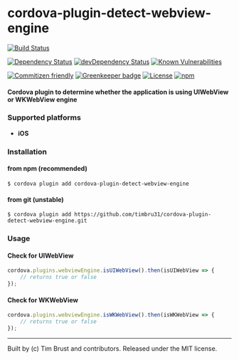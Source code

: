 # cordova-plugin-detect-webview-engine
[![Build Status](https://travis-ci.org/timbru31/cordova-plugin-detect-webview-engine.svg?branch=master)](https://travis-ci.org/timbru31/cordova-plugin-detect-webview-engine)

[![Dependency Status](https://david-dm.org/timbru31/cordova-plugin-detect-webview-engine.svg)](https://david-dm.org/timbru31/cordova-plugin-detect-webview-engine)
[![devDependency Status](https://david-dm.org/timbru31/cordova-plugin-detect-webview-engine/dev-status.svg)](https://david-dm.org/timbru31/cordova-plugin-detect-webview-engine#info=devDependencies)
[![Known Vulnerabilities](https://snyk.io/test/github/timbru31/cordova-plugin-detect-webview-engine/badge.svg)](https://snyk.io/test/github/timbru31/cordova-plugin-detect-webview-engine)

[![Commitizen friendly](https://img.shields.io/badge/commitizen-friendly-brightgreen.svg)](http://commitizen.github.io/cz-cli/)
[![Greenkeeper badge](https://badges.greenkeeper.io/timbru31/cordova-plugin-detect-webview-engine.svg)](https://greenkeeper.io/)
[![License](https://img.shields.io/badge/License-MIT-blue.svg)](LICENSE)
[![npm](https://img.shields.io/npm/v/cordova-plugin-detect-webview-engine.svg)](https://www.npmjs.com/package/cordova-plugin-detect-webview-engine)

#### Cordova plugin to determine whether the application is using UIWebView or WKWebView engine

### Supported platforms

* **iOS**

### Installation

#### from npm (recommended)
`$ cordova plugin add cordova-plugin-detect-webview-engine`

#### from git (unstable)
`$ cordova plugin add https://github.com/timbru31/cordova-plugin-detect-webview-engine.git`

### Usage

#### Check for UIWebView

```js
cordova.plugins.webviewEngine.isUIWebView().then(isUIWebView => {
    // returns true or false
});
```

#### Check for WKWebView

```js
cordova.plugins.webviewEngine.isWKWebView().then(isWKWebView => {
    // returns true or false
});
```
---
Built by (c) Tim Brust and contributors. Released under the MIT license.
